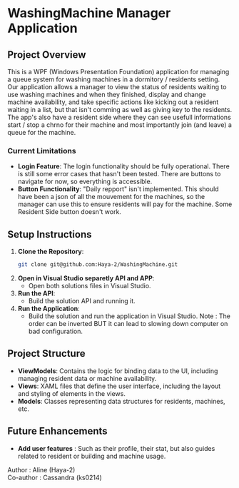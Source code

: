 # WashingMachine Manager Application

## Project Overview

This is a WPF (Windows Presentation Foundation) application for managing a queue system for washing machines in a dormitory / residents setting.  
Our application allows a manager to view the status of residents waiting to use washing machines and when they finished, display and change machine availability, and take specific actions like kicking out a resident waiting in a list, but that isn't comming as well as giving key to the residents.  
The app's also have a resident side where they can see usefull informations start / stop a chrno for their machine and most importantly join (and leave) a queue for the machine. 

### Current Limitations 

- **Login Feature**: The login functionality should be fully operational. There is still some error cases that hasn't been tested. There are buttons to navigate for now, so everything is accessible.
- **Button Functionality**: "Daily repport" isn't implemented. This should have been a json of all the mouvement for the machines, so the manager can use this to ensure residents will pay for the machine. Some Resident Side button doesn't work. 

## Setup Instructions

1. **Clone the Repository**:
    ```bash
    git clone git@github.com:Haya-2/WashingMachine.git
    ```
2. **Open in Visual Studio separetly API and APP**:
    - Open both solutions files in Visual Studio.
3. **Run the API**:
    - Build the solution API and running it.
4. **Run the Application**:
    - Build the solution and run the application in Visual Studio.
Note : The order can be inverted BUT it can lead to slowing down computer on bad configuration. 

## Project Structure

- **ViewModels**: Contains the logic for binding data to the UI, including managing resident data or machine availability.
- **Views**: XAML files that define the user interface, including the layout and styling of elements in the views.
- **Models**: Classes representing data structures for residents, machines, etc.

## Future Enhancements

- **Add user features** : Such as their profile, their stat, but also guides related to resident or building and machine usage.


Author : Aline (Haya-2)  
Co-author : Cassandra (ks0214)

